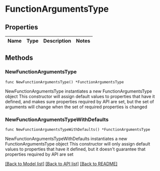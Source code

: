# FunctionArgumentsType

## Properties

Name | Type | Description | Notes
------------ | ------------- | ------------- | -------------

## Methods

### NewFunctionArgumentsType

`func NewFunctionArgumentsType() *FunctionArgumentsType`

NewFunctionArgumentsType instantiates a new FunctionArgumentsType object
This constructor will assign default values to properties that have it defined,
and makes sure properties required by API are set, but the set of arguments
will change when the set of required properties is changed

### NewFunctionArgumentsTypeWithDefaults

`func NewFunctionArgumentsTypeWithDefaults() *FunctionArgumentsType`

NewFunctionArgumentsTypeWithDefaults instantiates a new FunctionArgumentsType object
This constructor will only assign default values to properties that have it defined,
but it doesn't guarantee that properties required by API are set


[[Back to Model list]](../README.md#documentation-for-models) [[Back to API list]](../README.md#documentation-for-api-endpoints) [[Back to README]](../README.md)


